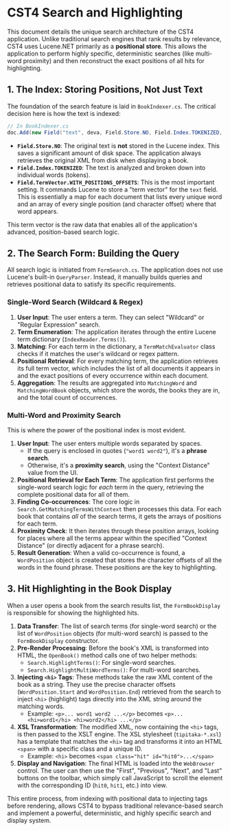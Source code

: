 # CST4 Search and Highlighting

This document details the unique search architecture of the CST4 application. Unlike traditional search engines that rank results by relevance, CST4 uses Lucene.NET primarily as a **positional store**. This allows the application to perform highly specific, deterministic searches (like multi-word proximity) and then reconstruct the exact positions of all hits for highlighting.

## 1. The Index: Storing Positions, Not Just Text

The foundation of the search feature is laid in `BookIndexer.cs`. The critical decision here is how the text is indexed:

```csharp
// In BookIndexer.cs
doc.Add(new Field("text", deva, Field.Store.NO, Field.Index.TOKENIZED, Field.TermVector.WITH_POSITIONS_OFFSETS));
```

-   **`Field.Store.NO`**: The original text is **not** stored in the Lucene index. This saves a significant amount of disk space. The application always retrieves the original XML from disk when displaying a book.
-   **`Field.Index.TOKENIZED`**: The text is analyzed and broken down into individual words (tokens).
-   **`Field.TermVector.WITH_POSITIONS_OFFSETS`**: This is the most important setting. It commands Lucene to store a "term vector" for the `text` field. This is essentially a map for each document that lists every unique word and an array of every single position (and character offset) where that word appears.

This term vector is the raw data that enables all of the application's advanced, position-based search logic.

## 2. The Search Form: Building the Query

All search logic is initiated from `FormSearch.cs`. The application does not use Lucene's built-in `QueryParser`. Instead, it manually builds queries and retrieves positional data to satisfy its specific requirements.

### Single-Word Search (Wildcard & Regex)

1.  **User Input**: The user enters a term. They can select "Wildcard" or "Regular Expression" search.
2.  **Term Enumeration**: The application iterates through the entire Lucene term dictionary (`IndexReader.Terms()`).
3.  **Matching**: For each term in the dictionary, a `TermMatchEvaluator` class checks if it matches the user's wildcard or regex pattern.
4.  **Positional Retrieval**: For every matching term, the application retrieves its full term vector, which includes the list of all documents it appears in and the exact positions of every occurrence within each document.
5.  **Aggregation**: The results are aggregated into `MatchingWord` and `MatchingWordBook` objects, which store the words, the books they are in, and the total count of occurrences.

### Multi-Word and Proximity Search

This is where the power of the positional index is most evident.

1.  **User Input**: The user enters multiple words separated by spaces.
    -   If the query is enclosed in quotes (`"word1 word2"`), it's a **phrase search**.
    -   Otherwise, it's a **proximity search**, using the "Context Distance" value from the UI.
2.  **Positional Retrieval for Each Term**: The application first performs the single-word search logic for *each* term in the query, retrieving the complete positional data for all of them.
3.  **Finding Co-occurrences**: The core logic in `Search.GetMatchingTermsWithContext` then processes this data. For each book that contains *all* of the search terms, it gets the arrays of positions for each term.
4.  **Proximity Check**: It then iterates through these position arrays, looking for places where all the terms appear within the specified "Context Distance" (or directly adjacent for a phrase search).
5.  **Result Generation**: When a valid co-occurrence is found, a `WordPosition` object is created that stores the character offsets of all the words in the found phrase. These positions are the key to highlighting.

## 3. Hit Highlighting in the Book Display

When a user opens a book from the search results list, the `FormBookDisplay` is responsible for showing the highlighted hits.

1.  **Data Transfer**: The list of search terms (for single-word search) or the list of `WordPosition` objects (for multi-word search) is passed to the `FormBookDisplay` constructor.
2.  **Pre-Render Processing**: Before the book's XML is transformed into HTML, the `OpenBook()` method calls one of two helper methods:
    -   `Search.HighlightTerms()`: For single-word searches.
    -   `Search.HighlightMultiWordTerms()`: For multi-word searches.
3.  **Injecting `<hi>` Tags**: These methods take the raw XML content of the book as a string. They use the precise character offsets (`WordPosition.Start` and `WordPosition.End`) retrieved from the search to inject `<hi>` (highlight) tags directly into the XML string around the matching words.
    -   Example: `<p>... word1 word2 ...</p>` becomes `<p>... <hi>word1</hi> <hi>word2</hi> ...</p>`
4.  **XSL Transformation**: The modified XML, now containing the `<hi>` tags, is then passed to the XSLT engine. The XSL stylesheet (`tipitaka-*.xsl`) has a template that matches the `<hi>` tag and transforms it into an HTML `<span>` with a specific class and a unique ID.
    -   Example: `<hi>` becomes `<span class="hit" id="hit0">...</span>`
5.  **Display and Navigation**: The final HTML is loaded into the `WebBrowser` control. The user can then use the "First", "Previous", "Next", and "Last" buttons on the toolbar, which simply call JavaScript to scroll the element with the corresponding ID (`hit0`, `hit1`, etc.) into view.

This entire process, from indexing with positional data to injecting tags before rendering, allows CST4 to bypass traditional relevance-based search and implement a powerful, deterministic, and highly specific search and display system.
